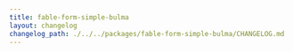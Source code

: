 ```yaml
---
title: fable-form-simple-bulma
layout: changelog
changelog_path: ./../../packages/fable-form-simple-bulma/CHANGELOG.md
---
```

